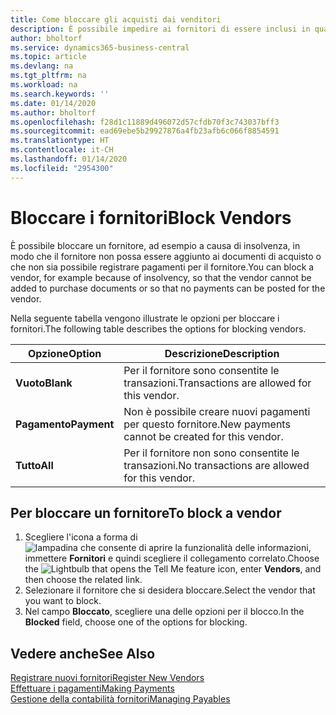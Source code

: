 ```yaml
---
title: Come bloccare gli acquisti dai venditori
description: È possibile impedire ai fornitori di essere inclusi in qualsiasi transazione o semplicemente bloccare loro i nuovi pagamenti.
author: bholtorf
ms.service: dynamics365-business-central
ms.topic: article
ms.devlang: na
ms.tgt_pltfrm: na
ms.workload: na
ms.search.keywords: ''
ms.date: 01/14/2020
ms.author: bholtorf
ms.openlocfilehash: f28d1c11889d496072d57cfdb70f3c743037bff3
ms.sourcegitcommit: ead69ebe5b29927876a4fb23afb6c066f8854591
ms.translationtype: HT
ms.contentlocale: it-CH
ms.lasthandoff: 01/14/2020
ms.locfileid: "2954300"
---
```

# <a name="block-vendors"></a><span data-ttu-id="b61c9-103">Bloccare i fornitori</span><span class="sxs-lookup"><span data-stu-id="b61c9-103">Block Vendors</span></span>
<span data-ttu-id="b61c9-104">È possibile bloccare un fornitore, ad esempio a causa di insolvenza, in modo che il fornitore non possa essere aggiunto ai documenti di acquisto o che non sia possibile registrare pagamenti per il fornitore.</span><span class="sxs-lookup"><span data-stu-id="b61c9-104">You can block a vendor, for example because of insolvency, so that the vendor cannot be added to purchase documents or so that no payments can be posted for the vendor.</span></span>

<span data-ttu-id="b61c9-105">Nella seguente tabella vengono illustrate le opzioni per bloccare i fornitori.</span><span class="sxs-lookup"><span data-stu-id="b61c9-105">The following table describes the options for blocking vendors.</span></span>  

|<span data-ttu-id="b61c9-106">Opzione</span><span class="sxs-lookup"><span data-stu-id="b61c9-106">Option</span></span>|<span data-ttu-id="b61c9-107">Descrizione</span><span class="sxs-lookup"><span data-stu-id="b61c9-107">Description</span></span>|  
|--------------------|------------|  
|<span data-ttu-id="b61c9-108">**Vuoto**</span><span class="sxs-lookup"><span data-stu-id="b61c9-108">**Blank**</span></span>|<span data-ttu-id="b61c9-109">Per il fornitore sono consentite le transazioni.</span><span class="sxs-lookup"><span data-stu-id="b61c9-109">Transactions are allowed for this vendor.</span></span>|
|<span data-ttu-id="b61c9-110">**Pagamento**</span><span class="sxs-lookup"><span data-stu-id="b61c9-110">**Payment**</span></span>|<span data-ttu-id="b61c9-111">Non è possibile creare nuovi pagamenti per questo fornitore.</span><span class="sxs-lookup"><span data-stu-id="b61c9-111">New payments cannot be created for this vendor.</span></span>|  
|<span data-ttu-id="b61c9-112">**Tutto**</span><span class="sxs-lookup"><span data-stu-id="b61c9-112">**All**</span></span>|<span data-ttu-id="b61c9-113">Per il fornitore non sono consentite le transazioni.</span><span class="sxs-lookup"><span data-stu-id="b61c9-113">No transactions are allowed for this vendor.</span></span>|  

## <a name="to-block-a-vendor"></a><span data-ttu-id="b61c9-114">Per bloccare un fornitore</span><span class="sxs-lookup"><span data-stu-id="b61c9-114">To block a vendor</span></span>  
1. <span data-ttu-id="b61c9-115">Scegliere l'icona a forma di ![lampadina che consente di aprire la funzionalità delle informazioni](media/ui-search/search_small.png "Informazioni sull'operazione che si desidera eseguire"), immettere **Fornitori** e quindi scegliere il collegamento correlato.</span><span class="sxs-lookup"><span data-stu-id="b61c9-115">Choose the ![Lightbulb that opens the Tell Me feature](media/ui-search/search_small.png "Tell me what you want to do") icon, enter **Vendors**, and then choose the related link.</span></span>
2. <span data-ttu-id="b61c9-116">Selezionare il fornitore che si desidera bloccare.</span><span class="sxs-lookup"><span data-stu-id="b61c9-116">Select the vendor that you want to block.</span></span>
3. <span data-ttu-id="b61c9-117">Nel campo **Bloccato**, scegliere una delle opzioni per il blocco.</span><span class="sxs-lookup"><span data-stu-id="b61c9-117">In the **Blocked** field, choose one of the options for blocking.</span></span>

## <a name="see-also"></a><span data-ttu-id="b61c9-118">Vedere anche</span><span class="sxs-lookup"><span data-stu-id="b61c9-118">See Also</span></span>  
[<span data-ttu-id="b61c9-119">Registrare nuovi fornitori</span><span class="sxs-lookup"><span data-stu-id="b61c9-119">Register New Vendors</span></span>](purchasing-how-register-new-vendors.md)  
[<span data-ttu-id="b61c9-120">Effettuare i pagamenti</span><span class="sxs-lookup"><span data-stu-id="b61c9-120">Making Payments</span></span>](payables-make-payments.md)  
[<span data-ttu-id="b61c9-121">Gestione della contabilità fornitori</span><span class="sxs-lookup"><span data-stu-id="b61c9-121">Managing Payables</span></span>](payables-manage-payables.md)
